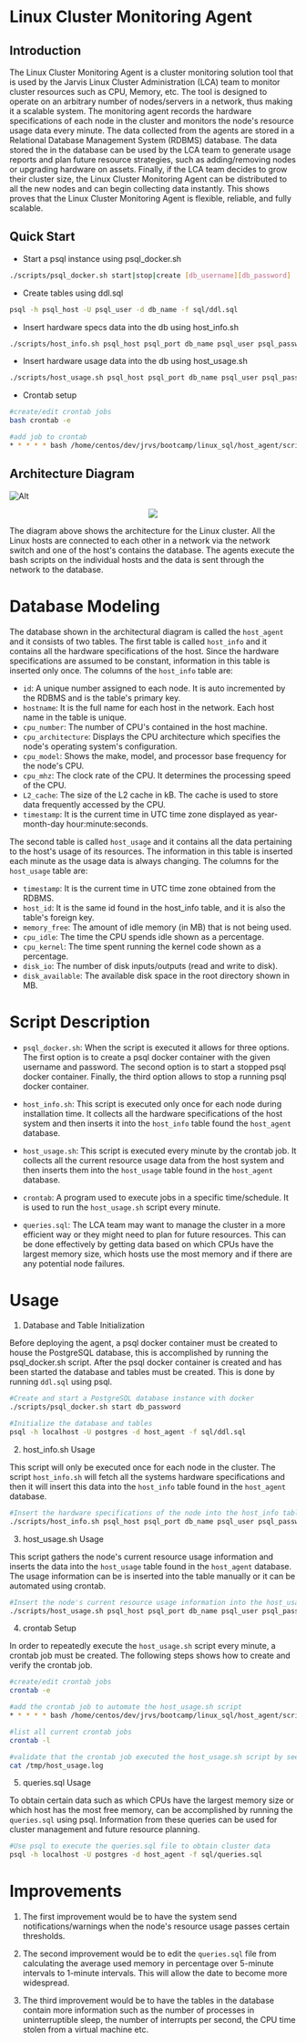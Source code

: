 # Linux Cluster Monitoring Agent

## Introduction

The Linux Cluster Monitoring Agent is a cluster monitoring solution tool that is used by the Jarvis Linux Cluster Administration (LCA) team to monitor cluster resources such as CPU, Memory, etc. The tool is designed to operate on an arbitrary number of nodes/servers in a network, thus making it a scalable system. The monitoring agent records the hardware specifications of each node in the cluster and monitors the node's resource usage data every minute. The data collected from the agents are stored in a Relational Database Management System (RDBMS) database. The data stored the in the database can be used by the LCA team to generate usage reports and plan future resource strategies, such as adding/removing nodes or upgrading hardware on assets. Finally, if the LCA team decides to grow their cluster size, the Linux Cluster Monitoring Agent can be distributed to all the new nodes and can begin collecting data instantly. This shows proves that the Linux Cluster Monitoring Agent is flexible, reliable, and fully scalable.

## Quick Start
- Start a psql instance using psql_docker.sh
```sh
./scripts/psql_docker.sh start|stop|create [db_username][db_password]
```
- Create tables using ddl.sql
```sh
psql -h psql_host -U psql_user -d db_name -f sql/ddl.sql
```
- Insert hardware specs data into the db using host_info.sh
```sh
./scripts/host_info.sh psql_host psql_port db_name psql_user psql_password
```
- Insert hardware usage data into the db using host_usage.sh
```sh
./scripts/host_usage.sh psql_host psql_port db_name psql_user psql_password
```
- Crontab setup
```sh
#create/edit crontab jobs
bash crontab -e

#add job to crontab
* * * * * bash /home/centos/dev/jrvs/bootcamp/linux_sql/host_agent/scripts/host_usage.sh localhost 5432 host_agent postgres password > /tmp/host_usage.log
```
## Architecture Diagram

![Alt](https://github.com/jarviscanada/jarvis_data_eng_JudeFurtal/blob/feature/README/linux_sql/assets/arch_diagram.png#center)

<p align="center">
<img src="https://github.com/jarviscanada/jarvis_data_eng_JudeFurtal/blob/feature/README/linux_sql/assets/arch_diagram.png#center">
</p>

The diagram above shows the architecture for the Linux cluster. All the Linux hosts are connected to each other in a network via the network switch and one of the host's contains the database. The agents execute the bash scripts on the individual hosts and the data is sent through the network to the database.

# Database Modeling

The database shown in the architectural diagram is called the `host_agent` and it consists of two tables. The first table is called `host_info` and it contains all the hardware specifications of the host. Since the hardware specifications are assumed to be constant, information in this table is inserted only once. The columns of the `host_info` table are:
- `id`: A unique number assigned to each node. It is auto incremented by the RDBMS and is the table's primary key.
- `hostname`:  It is the full name for each host in the network. Each host name in the table is unique.
- `cpu_number`:  The number of CPU's contained in the host machine.
- `cpu_architecture`: Displays the CPU architecture which specifies the node's operating system's configuration.
- `cpu_model`: Shows the make, model, and processor base frequency for the node's CPU.
- `cpu_mhz`: The clock rate of the CPU. It determines the processing speed of the CPU.
- `L2_cache`: The size of the L2 cache in kB. The cache is used to store data frequently accessed by the CPU.
- `timestamp`: It is the current time in UTC time zone displayed as year-month-day hour:minute:seconds.

The second table is called `host_usage` and it contains all the data pertaining to the host's usage of its resources. The information in this table is inserted each minute as the usage data is always changing. The columns for the `host_usage` table are:
- `timestamp`: It is the current time in UTC time zone obtained from the RDBMS.
- `host_id`: It is the same id found in the host_info table, and it is also the table's foreign key. 
- `memory_free`: The amount of idle memory (in MB) that is not being used.
- `cpu_idle`: The time the CPU spends idle shown as a percentage.
- `cpu_kernel`: The time spent running the kernel code shown as a percentage.
- `disk_io`: The number of disk inputs/outputs (read and write to disk).
- `disk_available`: The available disk space in the root directory shown in MB.

# Script Description

- `psql_docker.sh`: When the script is executed it allows for three options. The first option is to create a psql docker container with the given username and password. The second option is to start a stopped psql docker container. Finally, the third option allows to stop a running psql docker container.

- `host_info.sh`: This script is executed only once for each node during installation time. It collects all the hardware specifications of the host system and then inserts it into the `host_info` table found the `host_agent` database.

- `host_usage.sh`: This script is executed every minute by the crontab job. It collects all the current resource usage data from the host system and then inserts them into the `host_usage` table found in the `host_agent` database.

- `crontab`: A program used to execute jobs in a specific time/schedule. It is used to run the `host_usage.sh` script every minute.

- `queries.sql`: The LCA team may want to manage the cluster in a more efficient way or they might need to plan for future resources. This can be done effectively by getting data based on which CPUs have the largest memory size, which hosts use the most memory and if there are any potential node failures.

# Usage

1. Database and Table Initialization

Before deploying the agent, a psql docker container must be created to house the PostgreSQL database, this is accomplished by running the psql_docker.sh script. After the psql docker container is created and has been started the database and tables must be created. This is done by running `ddl.sql` using psql.  

```sh
#Create and start a PostgreSQL database instance with docker
./scripts/psql_docker.sh start db_password

#Initialize the database and tables
psql -h localhost -U postgres -d host_agent -f sql/ddl.sql
```
2. host_info.sh Usage

This script will only be executed once for each node in the cluster. The script `host_info.sh` will fetch all the systems hardware specifications and then it will insert this data into the `host_info` table found in the `host_agent` database. 

```sh
#Insert the hardware specifications of the node into the host_info table
./scripts/host_info.sh psql_host psql_port db_name psql_user psql_password
```

3. host_usage.sh Usage

This script gathers the node's current resource usage information and inserts the data into the `host_usage` table found in the `host_agent` database. The usage information can be is inserted into the table manually or it can be automated using crontab.
 
```sh
#Insert the node's current resource usage information into the host_usage table
./scripts/host_usage.sh psql_host psql_port db_name psql_user psql_password
```

4. crontab Setup

In order to repeatedly execute the `host_usage.sh` script every minute, a crontab job must be created. The following steps shows how to create and verify the crontab job.

```sh
#create/edit crontab jobs
crontab -e

#add the crontab job to automate the host_usage.sh script
* * * * * bash /home/centos/dev/jrvs/bootcamp/linux_sql/host_agent/scripts/host_usage.sh localhost 5432 host_agent postgres password > /tmp/host_usage.log

#list all current crontab jobs
crontab -l

#validate that the crontab job executed the host_usage.sh script by seeing the log file 
cat /tmp/host_usage.log
```
5. queries.sql Usage

To obtain certain data such as which CPUs have the largest memory size or which host has the most free memory, can be accomplished by running the `queries.sql` using psql. Information from these queries can be used for cluster management and future resource planning.

```sh
#Use psql to execute the queries.sql file to obtain cluster data
psql -h localhost -U postgres -d host_agent -f sql/queries.sql
```

# Improvements

1. The first improvement would be to have the system send notifications/warnings when the node's resource usage passes certain thresholds.
 
2. The second improvement would be to edit the `queries.sql` file from calculating the average used memory in percentage over 5-minute intervals to 1-minute intervals. This will allow the date to become more widespread.

3. The third improvement would be to have the tables in the database contain more information such as the number of processes in uninterruptible sleep, the number of interrupts per second, the CPU time stolen from a virtual machine etc.

